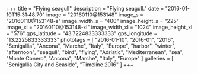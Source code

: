 +++
title = "Flying seagull"
description = "Flying seagull."
date = "2016-01-10T15:31:48.70"
image = "20160110@153148"
image_s = "20160110@153148-s"
image_width_s = "400"
image_height_s = "225"
image_xl = "20160110@153148-xl"
image_width_xl = "1024"
image_height_xl = "576"
gps_latitude = "43.7224833333333"
gps_longitude = "13.2225833333333"
phototags = [ "2016-01-10", "2016-01", "2016", "Senigallia", "Ancona", "Marche", "Italy", "Europe", "harbor", "winter", "afternoon", "seagull", "bird", "flying", "Adriatic", "Mediterranean", "sea", "Monte Conero", "Ancona", "Marche", "Italy", "Europe" ]
galleries = [ "Senigallia City and Seaside", "Timeline 2016" ]
+++
